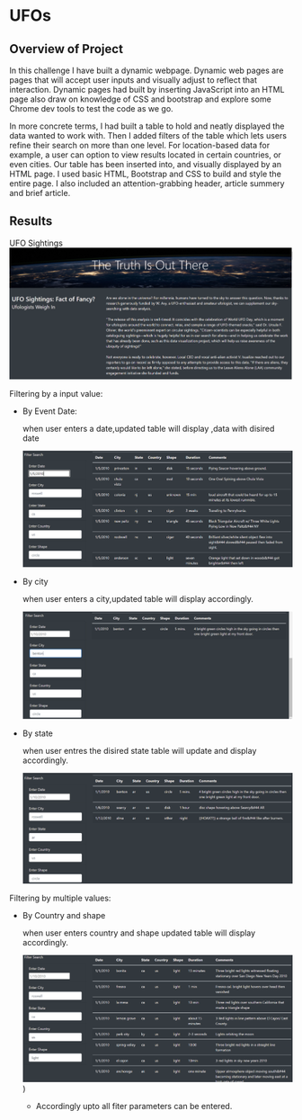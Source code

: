 # UFOs
## Overview of Project
In this challenge I have built a dynamic webpage. Dynamic web pages are pages that will accept user inputs and visually adjust to reflect that interaction. Dynamic pages had built by inserting JavaScript into an HTML page also draw on knowledge of CSS and bootstrap and explore some Chrome dev tools to test the code as we go. 

In more concrete terms, I had built a table to hold and neatly displayed the data  wanted to work with. Then I added filters of the table which lets users refine their search on more than one level. For location-based data for example, a user can option to view results located in certain countries, or even cities. Our table has been inserted into, and visually displayed by an HTML page. I used basic HTML, Bootstrap and CSS to build and style the entire page. I  also included an attention-grabbing header, article summery and brief article. 

## Results
UFO Sightings
![](challenge/images/ufo.PNG)

Filtering by a input value:

 - By Event Date:

     when user enters a date,updated table will display ,data with disired date
     
     ![](challenge/images/filtdate.PNG)
     
  - By city
  
      when user enters a city,updated table will display accordingly.
     
      ![](challenge/images/filtcity.PNG)
     
  - By state
  
     when user entres the disired state table will update and display accordingly.
     
      ![](challenge/images/filtstate.PNG)
      
 Filtering by multiple values:
 
  - By Country and shape
  
    when user enters country and shape updated table will display accordingly.
    
    ![](challenge/images/coun&shape.PNG))
     
    - Accordingly upto all fiter parameters can be entered.
     
